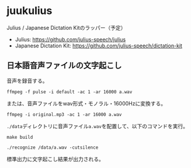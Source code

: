 # juukulius

Julius / Japanese Dictation Kitのラッパー（予定）

- Julius: <https://github.com/julius-speech/julius>
- Japanese Dictation Kit: <https://github.com/julius-speech/dictation-kit>

## 日本語音声ファイルの文字起こし

音声を録音する。

```shell
ffmpeg -f pulse -i default -ac 1 -ar 16000 a.wav
```

または、音声ファイルをwav形式・モノラル・16000Hzに変換する。

```shell
ffmpeg -i original.mp3 -ac 1 -ar 16000 a.wav
```

`./data`ディレクトリに音声ファイル`a.wav`を配置して、以下のコマンドを実行。

```shell
make build

./recognize /data/a.wav -cutsilence
```

標準出力に文字起こし結果が出力される。
